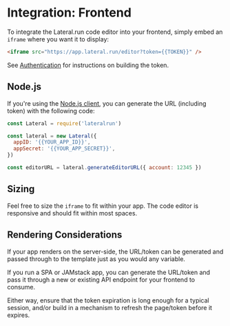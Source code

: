 # Integration: Frontend

To integrate the Lateral.run code editor into your frontend, simply embed an
`iframe` where you want it to display:

```html
<iframe src="https://app.lateral.run/editor?token={{TOKEN}}" />
```

See [Authentication](docs/authentication.md) for instructions on building the
token.

## Node.js

If you're using the [Node.js client](https://github.com/lateralrun/node), you
can generate the URL (including token) with the following code:

```js
const Lateral = require('lateralrun')

const lateral = new Lateral({
  appID: '{{YOUR_APP_ID}}',
  appSecret: '{{YOUR_APP_SECRET}}',
})

const editorURL = lateral.generateEditorURL({ account: 12345 })
```

## Sizing

Feel free to size the `iframe` to fit within your app. The code editor is
responsive and should fit within most spaces.

## Rendering Considerations

If your app renders on the server-side, the URL/token can be generated and
passed through to the template just as you would any variable.

If you run a SPA or JAMstack app, you can generate the URL/token and pass it
through a new or existing API endpoint for your frontend to consume.

Either way, ensure that the token expiration is long enough for a typical
session, and/or build in a mechanism to refresh the page/token before it
expires.
